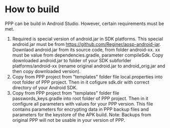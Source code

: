 How to build
============

PPP can be build in Android Studio. However, certain requirements must be met.

1. Required is special version of android.jar in SDK platforms. 
   This special android.jar must be from https://github.com/Reginer/aosp-android-jar.
   Downlaod android.jar from its source code, from folder android-xx. xx must be value from dependencies.gradle, parameter compileSdk.
   Copy downloaded android.jar to folder of your SDK subforlder platforms/android-xx (rename original android.jar to android_orig.jar and then copy downloaded version).
2. Copy from PPP project from "templates" folder file local.properties into root folder of PPP project.
   Then in it cofigure sdk.dir with correct directory of your Android SDK. 
3. Copy from PPP project from "templates" folder file passwords_keys.gradle into root folder of PPP project.
   Then in it configure all parameters with values for your PPP version.
   This file contains parameters for encrypting data in PPP backup files and parameters for the keystore of the APK build.
   Note: Backups from original PPP will not be usable in your version of PPP.



